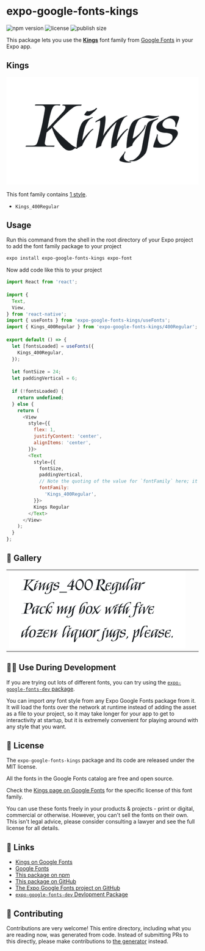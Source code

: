 # expo-google-fonts-kings

![npm version](https://flat.badgen.net/npm/v/expo-google-fonts-kings)
![license](https://flat.badgen.net/github/license/expo/google-fonts)
![publish size](https://flat.badgen.net/packagephobia/install/expo-google-fonts-kings)

This package lets you use the [**Kings**](https://fonts.google.com/specimen/Kings) font family from [Google Fonts](https://fonts.google.com/) in your Expo app.

## Kings

![Kings](./font-family.png)

This font family contains [1 style](#-gallery).

- `Kings_400Regular`

## Usage

Run this command from the shell in the root directory of your Expo project to add the font family package to your project
```sh
expo install expo-google-fonts-kings expo-font
```

Now add code like this to your project
```js
import React from 'react';

import {
  Text,
  View,
} from 'react-native';
import { useFonts } from 'expo-google-fonts-kings/useFonts';
import { Kings_400Regular } from 'expo-google-fonts-kings/400Regular';

export default () => {
  let [fontsLoaded] = useFonts({
    Kings_400Regular,
  });

  let fontSize = 24;
  let paddingVertical = 6;

  if (!fontsLoaded) {
    return undefined;
  } else {
    return (
      <View
        style={{
          flex: 1,
          justifyContent: 'center',
          alignItems: 'center',
        }}>
        <Text
          style={{
            fontSize,
            paddingVertical,
            // Note the quoting of the value for `fontFamily` here; it expects a string!
            fontFamily:
              'Kings_400Regular',
          }}>
          Kings Regular
        </Text>
      </View>
    );
  }
};

```

## 🔡 Gallery


||||
|-|-|-|
|![Kings_400Regular](.//400Regular/Kings_400Regular.ttf.png)||||


## 👩‍💻 Use During Development

If you are trying out lots of different fonts, you can try using the [`expo-google-fonts-dev` package](https://github.com/freeboub/google-fonts/tree/master/font-packages/dev#readme).

You can import *any* font style from any Expo Google Fonts package from it. It will load the fonts
over the network at runtime instead of adding the asset as a file to your project, so it may take longer
for your app to get to interactivity at startup, but it is extremely convenient
for playing around with any style that you want.

## 📖 License

The `expo-google-fonts-kings` package and its code are released under the MIT license.

All the fonts in the Google Fonts catalog are free and open source.

Check the [Kings page on Google Fonts](https://fonts.google.com/specimen/Kings) for the specific license of this font family.

You can use these fonts freely in your products & projects - print or digital, commercial or otherwise. However, you can't sell the fonts on their own. This isn't legal advice, please consider consulting a lawyer and see the full license for all details.

## 🔗 Links

- [Kings on Google Fonts](https://fonts.google.com/specimen/Kings)
- [Google Fonts](https://fonts.google.com/)
- [This package on npm](https://www.npmjs.com/package/expo-google-fonts-kings)
- [This package on GitHub](https://github.com/freeboub/google-fonts/tree/master/font-packages/kings)
- [The Expo Google Fonts project on GitHub](https://github.com/freeboub/google-fonts)
- [`expo-google-fonts-dev` Devlopment Package](https://github.com/freeboub/google-fonts/tree/master/font-packages/dev)

## 🤝 Contributing

Contributions are very welcome! This entire directory, including what you are reading now, was generated from code. Instead of submitting PRs to this directly, please make contributions to [the generator](https://github.com/freeboub/google-fonts/tree/master/packages/generator) instead.
